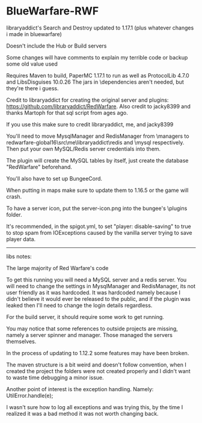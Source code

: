 # BlueWarfare-RWF

libraryaddict's Search and Destroy updated to 1.17.1
(plus whatever changes i made in bluewarfare)

Doesn't include the Hub or Build servers

Some changes will have comments to explain my terrible code or backup some old value used

Requires Maven to build, PaperMC 1.17.1 to run as well as ProtocolLib 4.7.0 and LibsDisguises 10.0.26
The jars in \dependencies aren't needed, but they're there i guess.

Credit to libraryaddict for creating the original server and plugins: https://github.com/libraryaddict/RedWarfare.
Also credit to jacky8399 and thanks Martoph for that sql script from ages ago.

If you use this make sure to credit libraryaddict, me, and jacky8399

You'll need to move MysqlManager and RedisManager from \managers to redwarfare-global16\src\me\libraryaddict\redis and \mysql respectively.
Then put your own MySQL/Redis server credentials into them.

The plugin will create the MySQL tables by itself, just create the database "RedWarfare" beforehand.

You'll also have to set up BungeeCord.

When putting in maps make sure to update them to 1.16.5 or the game will crash.

To have a server icon, put the server-icon.png into the bungee's \plugins folder.

It's recommended, in the spigot.yml, to set "player: disable-saving" to true to stop spam from IOExceptions caused by the vanilla server trying to save player data.

----------------------------------------
libs notes:

The large majority of Red Warfare's code

To get this running you will need a MySQL server and a redis server. You will need to change the settings in
MysqlManager and RedisManager, its not user friendly as it was hardcoded. It was hardcoded namely because I didn't
believe it would ever be released to the public, and if the plugin was leaked then I'll need to change the login details
regardless.

For the build server, it should require some work to get running.

You may notice that some references to outside projects are missing, namely a server spinner and manager. Those managed
the servers themselves.

In the process of updating to 1.12.2 some features may have been broken.

The maven structure is a bit weird and doesn't follow convention, when I created the project the folders were not
created properly and I didn't want to waste time debugging a minor issue.

Another point of interest is the exception handling. Namely: UtilError.handle(e);

I wasn't sure how to log all exceptions and was trying this, by the time I realized it was a bad method it was not worth
changing back.
